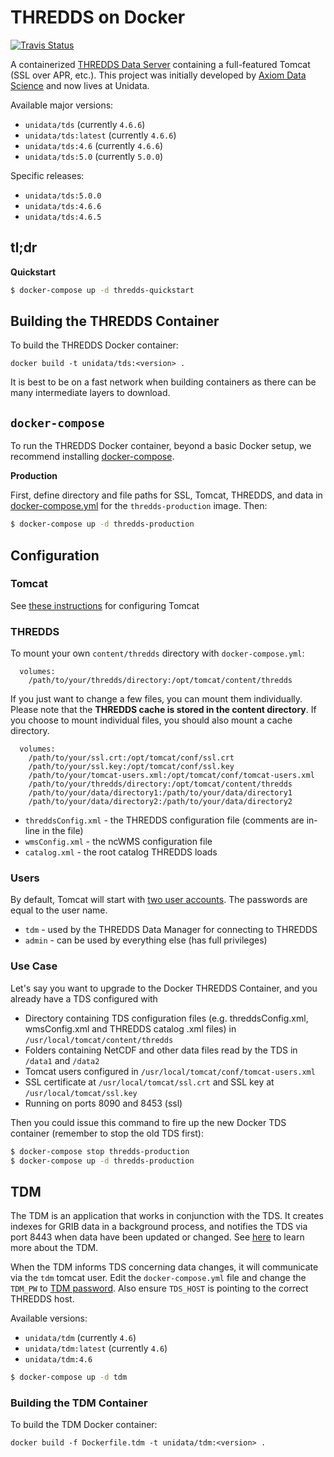 # THREDDS on Docker

[![Travis Status](https://travis-ci.org/Unidata/thredds-docker.svg?branch=master)](https://travis-ci.org/Unidata/thredds-docker)

A containerized [THREDDS Data Server](http://www.unidata.ucar.edu/software/thredds/current/tds/) containing a full-featured Tomcat (SSL over APR, etc.). This project was initially developed by [Axiom Data Science](http://www.axiomdatascience.com/) and now lives at Unidata.

Available major versions:

* `unidata/tds` (currently `4.6.6`)
* `unidata/tds:latest` (currently `4.6.6`)
* `unidata/tds:4.6` (currently `4.6.6`)
* `unidata/tds:5.0` (currently `5.0.0`)

Specific releases:

* `unidata/tds:5.0.0`
* `unidata/tds:4.6.6`
* `unidata/tds:4.6.5`

## tl;dr

**Quickstart**

```bash
$ docker-compose up -d thredds-quickstart
```
## Building the THREDDS Container

To build the THREDDS Docker container:

    docker build -t unidata/tds:<version> .

It is best to be on a fast network when building containers as there can be many intermediate layers to download.

## `docker-compose`

To run the THREDDS Docker container, beyond a basic Docker setup, we recommend installing [docker-compose](https://docs.docker.com/compose/).


**Production**

First, define directory and file paths for SSL, Tomcat, THREDDS, and data in [docker-compose.yml](docker-compose.yml) for the `thredds-production` image. Then:

```bash
$ docker-compose up -d thredds-production
```

## Configuration

### Tomcat

See [these instructions](https://github.com/axiom-data-science/docker-tomcat) for configuring Tomcat


### THREDDS


To mount your own `content/thredds` directory with `docker-compose.yml`:

```
  volumes:
    /path/to/your/thredds/directory:/opt/tomcat/content/thredds
```

If you just want to change a few files, you can mount them individually. Please
note that the **THREDDS cache is stored in the content directory**. If you choose
to mount individual files, you should also mount a cache directory.

```
  volumes:
    /path/to/your/ssl.crt:/opt/tomcat/conf/ssl.crt
    /path/to/your/ssl.key:/opt/tomcat/conf/ssl.key
    /path/to/your/tomcat-users.xml:/opt/tomcat/conf/tomcat-users.xml
    /path/to/your/thredds/directory:/opt/tomcat/content/thredds
    /path/to/your/data/directory1:/path/to/your/data/directory1 
    /path/to/your/data/directory2:/path/to/your/data/directory2
```

* `threddsConfig.xml` - the THREDDS configuration file (comments are in-line in the file)
* `wmsConfig.xml` - the ncWMS configuration file
* `catalog.xml` - the root catalog THREDDS loads


### Users

By default, Tomcat will start with [two user accounts](https://github.com/Unidata/thredds-docker/blob/master/files/tomcat-users.xml). The passwords are equal to the user name.

* `tdm` - used by the THREDDS Data Manager for connecting to THREDDS
* `admin` - can be used by everything else (has full privileges)

### Use Case

 Let's say you want to upgrade to the Docker THREDDS Container, and you already have a TDS configured with
 * Directory containing TDS configuration files (e.g. threddsConfig.xml, wmsConfig.xml and THREDDS catalog .xml files) in `/usr/local/tomcat/content/thredds`
 * Folders containing NetCDF and other data files read by the TDS in `/data1` and `/data2`
 * Tomcat users configured in `/usr/local/tomcat/conf/tomcat-users.xml`
 * SSL certificate at `/usr/local/tomcat/ssl.crt` and SSL key at `/usr/local/tomcat/ssl.key`
 * Running on ports 8090 and 8453 (ssl)
 
Then you could issue this command to fire up the new Docker TDS container (remember to stop the old TDS first):

```bash
$ docker-compose stop thredds-production
$ docker-compose up -d thredds-production
```

## TDM

The TDM is an application that works in conjunction with the TDS. It creates indexes for GRIB data in a background process, and notifies the TDS via port 8443 when data have been updated or changed. See [here](https://www.unidata.ucar.edu/software/thredds/current/tds/reference/collections/TDM.html) to learn more about the TDM. 

When the TDM informs TDS concerning data changes, it will communicate via the `tdm` tomcat user. Edit the `docker-compose.yml` file and change the `TDM_PW` to [TDM password](https://github.com/axiom-data-science/docker-tomcat#users). Also ensure `TDS_HOST` is pointing to the correct THREDDS host.

Available versions:

* `unidata/tdm` (currently `4.6`)
* `unidata/tdm:latest` (currently `4.6`)
* `unidata/tdm:4.6`

```bash
$ docker-compose up -d tdm
```

### Building the TDM Container

To build the TDM Docker container:

    docker build -f Dockerfile.tdm -t unidata/tdm:<version> .
